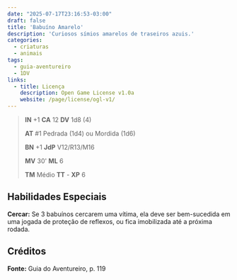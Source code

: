 ```yaml
---
date: "2025-07-17T23:16:53-03:00"
draft: false
title: 'Babuíno Amarelo'
description: 'Curiosos símios amarelos de traseiros azuis.'
categories:
  - criaturas
  - animais
tags:
  - guia-aventureiro
  - 1DV
links:
  - title: Licença
    description: Open Game License v1.0a
    website: /page/license/ogl-v1/
---
```


> **IN** +1 **CA** 12 **DV** 1d8 (4)
>
> **AT** #1 Pedrada (1d4) ou Mordida (1d6)
>
> **BN** +1 **JdP** V12/R13/M16
>
> **MV** 30' **ML** 6
>
> **TM** Médio **TT** - **XP** 6

## Habilidades Especiais

**Cercar:** Se 3 babuínos cercarem uma vítima, ela deve ser
bem-sucedida em uma jogada de proteção de reflexos, ou
fica imobilizada até a próxima rodada.

## Créditos

**Fonte:** Guia do Aventureiro, p. 119
